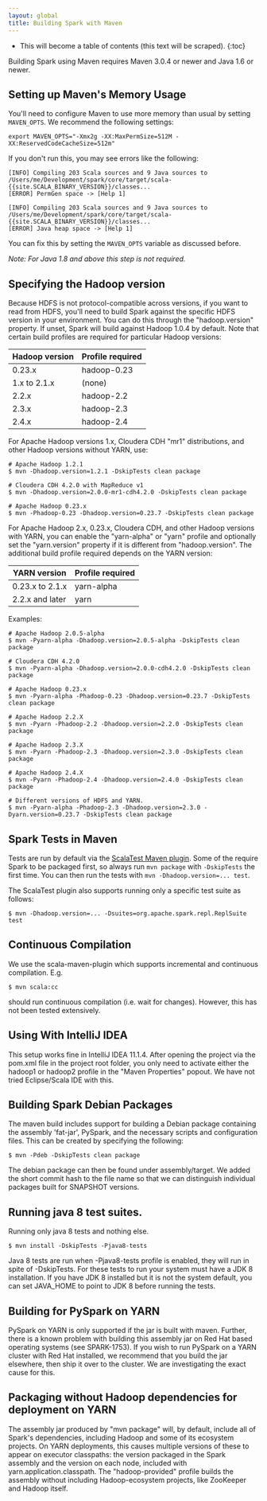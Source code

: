 ```yaml
---
layout: global
title: Building Spark with Maven
---
```


* This will become a table of contents (this text will be scraped).
{:toc}

Building Spark using Maven requires Maven 3.0.4 or newer and Java 1.6 or newer.


## Setting up Maven's Memory Usage ##

You'll need to configure Maven to use more memory than usual by setting `MAVEN_OPTS`. We recommend the following settings:

    export MAVEN_OPTS="-Xmx2g -XX:MaxPermSize=512M -XX:ReservedCodeCacheSize=512m"

If you don't run this, you may see errors like the following:

    [INFO] Compiling 203 Scala sources and 9 Java sources to /Users/me/Development/spark/core/target/scala-{{site.SCALA_BINARY_VERSION}}/classes...
    [ERROR] PermGen space -> [Help 1]

    [INFO] Compiling 203 Scala sources and 9 Java sources to /Users/me/Development/spark/core/target/scala-{{site.SCALA_BINARY_VERSION}}/classes...
    [ERROR] Java heap space -> [Help 1]

You can fix this by setting the `MAVEN_OPTS` variable as discussed before.

*Note: For Java 1.8 and above this step is not required.*

## Specifying the Hadoop version ##

Because HDFS is not protocol-compatible across versions, if you want to read from HDFS, you'll need to build Spark against the specific HDFS version in your environment. You can do this through the "hadoop.version" property. If unset, Spark will build against Hadoop 1.0.4 by default. Note that certain build profiles are required for particular Hadoop versions:

<table class="table">
  <thead>
    <tr><th>Hadoop version</th><th>Profile required</th></tr>
  </thead>
  <tbody>
    <tr><td>0.23.x</td><td>hadoop-0.23</td></tr>
    <tr><td>1.x to 2.1.x</td><td>(none)</td></tr>
    <tr><td>2.2.x</td><td>hadoop-2.2</td></tr>
    <tr><td>2.3.x</td><td>hadoop-2.3</td></tr>
    <tr><td>2.4.x</td><td>hadoop-2.4</td></tr>
  </tbody>
</table>

For Apache Hadoop versions 1.x, Cloudera CDH "mr1" distributions, and other Hadoop versions without YARN, use:

    # Apache Hadoop 1.2.1
    $ mvn -Dhadoop.version=1.2.1 -DskipTests clean package

    # Cloudera CDH 4.2.0 with MapReduce v1
    $ mvn -Dhadoop.version=2.0.0-mr1-cdh4.2.0 -DskipTests clean package

    # Apache Hadoop 0.23.x
    $ mvn -Phadoop-0.23 -Dhadoop.version=0.23.7 -DskipTests clean package

For Apache Hadoop 2.x, 0.23.x, Cloudera CDH, and other Hadoop versions with YARN, you can enable the "yarn-alpha" or "yarn" profile and optionally set the "yarn.version" property if it is different from "hadoop.version". The additional build profile required depends on the YARN version:

<table class="table">
  <thead>
    <tr><th>YARN version</th><th>Profile required</th></tr>
  </thead>
  <tbody>
    <tr><td>0.23.x to 2.1.x</td><td>yarn-alpha</td></tr>
    <tr><td>2.2.x and later</td><td>yarn</td></tr>
  </tbody>
</table>

Examples:

    # Apache Hadoop 2.0.5-alpha
    $ mvn -Pyarn-alpha -Dhadoop.version=2.0.5-alpha -DskipTests clean package

    # Cloudera CDH 4.2.0
    $ mvn -Pyarn-alpha -Dhadoop.version=2.0.0-cdh4.2.0 -DskipTests clean package

    # Apache Hadoop 0.23.x
    $ mvn -Pyarn-alpha -Phadoop-0.23 -Dhadoop.version=0.23.7 -DskipTests clean package

    # Apache Hadoop 2.2.X
    $ mvn -Pyarn -Phadoop-2.2 -Dhadoop.version=2.2.0 -DskipTests clean package

    # Apache Hadoop 2.3.X
    $ mvn -Pyarn -Phadoop-2.3 -Dhadoop.version=2.3.0 -DskipTests clean package

    # Apache Hadoop 2.4.X
    $ mvn -Pyarn -Phadoop-2.4 -Dhadoop.version=2.4.0 -DskipTests clean package

    # Different versions of HDFS and YARN.
    $ mvn -Pyarn-alpha -Phadoop-2.3 -Dhadoop.version=2.3.0 -Dyarn.version=0.23.7 -DskipTests clean package

## Spark Tests in Maven ##

Tests are run by default via the [ScalaTest Maven plugin](http://www.scalatest.org/user_guide/using_the_scalatest_maven_plugin). Some of the require Spark to be packaged first, so always run `mvn package` with `-DskipTests` the first time. You can then run the tests with `mvn -Dhadoop.version=... test`.

The ScalaTest plugin also supports running only a specific test suite as follows:

    $ mvn -Dhadoop.version=... -Dsuites=org.apache.spark.repl.ReplSuite test

## Continuous Compilation ##

We use the scala-maven-plugin which supports incremental and continuous compilation. E.g.

    $ mvn scala:cc

should run continuous compilation (i.e. wait for changes). However, this has not been tested extensively.

## Using With IntelliJ IDEA ##

This setup works fine in IntelliJ IDEA 11.1.4. After opening the project via the pom.xml file in the project root folder, you only need to activate either the hadoop1 or hadoop2 profile in the "Maven Properties" popout. We have not tried Eclipse/Scala IDE with this.

## Building Spark Debian Packages ##

The maven build includes support for building a Debian package containing the assembly 'fat-jar', PySpark, and the necessary scripts and configuration files. This can be created by specifying the following:

    $ mvn -Pdeb -DskipTests clean package

The debian package can then be found under assembly/target. We added the short commit hash to the file name so that we can distinguish individual packages built for SNAPSHOT versions.

## Running java 8 test suites.

Running only java 8 tests and nothing else.

    $ mvn install -DskipTests -Pjava8-tests
    
Java 8 tests are run when -Pjava8-tests profile is enabled, they will run in spite of -DskipTests. 
For these tests to run your system must have a JDK 8 installation. 
If you have JDK 8 installed but it is not the system default, you can set JAVA_HOME to point to JDK 8 before running the tests.

## Building for PySpark on YARN ##

PySpark on YARN is only supported if the jar is built with maven. Further, there is a known problem with building this assembly jar on Red Hat based operating systems (see SPARK-1753). If you wish to run PySpark on a YARN cluster with Red Hat installed, we recommend that you build the jar elsewhere, then ship it over to the cluster. We are investigating the exact cause for this.

## Packaging without Hadoop dependencies for deployment on YARN ##

The assembly jar produced by "mvn package" will, by default, include all of Spark's dependencies, including Hadoop and some of its ecosystem projects. On YARN deployments, this causes multiple versions of these to appear on executor classpaths: the version packaged in the Spark assembly and the version on each node, included with yarn.application.classpath.  The "hadoop-provided" profile builds the assembly without including Hadoop-ecosystem projects, like ZooKeeper and Hadoop itself. 


